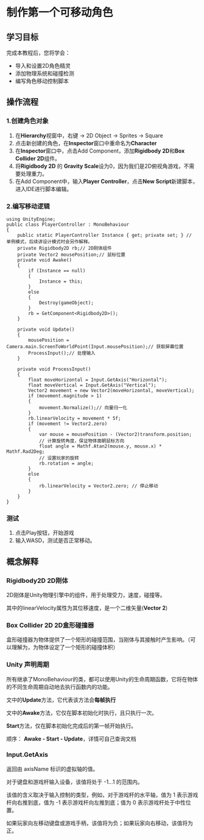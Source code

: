 # 制作第一个可移动角色

## 学习目标
完成本教程后，您将学会：

- 导入和设置2D角色精灵
- 添加物理系统和碰撞检测
- 编写角色移动控制脚本

## 操作流程

### 1.创建角色对象

1. 在**Hierarchy**视窗中，右键 $\rightarrow$ 2D Object $\rightarrow$ Sprites $\rightarrow$ Square
2. 点击新创建的角色，在**Inspector**窗口中重命名为**Character**
3. 在**Inspector**窗口中，点击Add Component，添加**Rigidbody 2D**和**Box Collider 2D**组件。
4. 将**Rigidbody 2D** 的 **Gravity Scale**设为0，因为我们是2D俯视角游戏，不需要处理重力。
4. 在Add Component中，输入**Player Controller**，点击**New Script**新建脚本，进入IDE进行脚本编辑。

### 2.编写移动逻辑

```
using UnityEngine;
public class PlayerController : MonoBehaviour
{
    public static PlayerController Instance { get; private set; } // 单例模式，后续讲设计模式时会另作解释。
    private Rigidbody2D rb;// 2D刚体组件
    private Vector2 mousePosition;// 鼠标位置
    private void Awake()
    {
        if (Instance == null)
        {
            Instance = this;
        }
        else
        {
            Destroy(gameObject);
        }
        rb = GetComponent<Rigidbody2D>();
    }

    private void Update()
    {
        mousePosition = Camera.main.ScreenToWorldPoint(Input.mousePosition);// 获取屏幕位置
        ProcessInput();// 处理输入
    }

    private void ProcessInput()
    {
        float moveHorizontal = Input.GetAxis("Horizontal");
        float moveVertical = Input.GetAxis("Vertical");
        Vector2 movement = new Vector2(moveHorizontal, moveVertical);
        if (movement.magnitude > 1)
        {
            movement.Normalize();// 向量归一化
        }
        rb.linearVelocity = movement * 5f;
        if (movement != Vector2.zero)
        {
            var mouse = mousePosition - (Vector2)transform.position;
            // 计算旋转角度，保证物体面朝鼠标方向
            float angle = Mathf.Atan2(mouse.y, mouse.x) * Mathf.Rad2Deg;
            // 设置玩家的旋转
            rb.rotation = angle;
        }
        else
        {
            rb.linearVelocity = Vector2.zero; // 停止移动
        }
    }
}
```

### 测试
1. 点击Play按钮，开始游戏
2. 输入WASD，测试是否正常移动。

## 概念解释

### Rigidbody2D 2D刚体
2D刚体是Unity物理引擎中的组件，用于处理受力，速度，碰撞等。

其中的linearVelocity属性为其位移速度，是一个二维矢量(**Vector 2**)

### Box Collider 2D 2D盒形碰撞器
盒形碰撞器为物体提供了一个矩形的碰撞范围，当刚体与其接触时产生影响。（可以理解为，为物体设定了一个矩形的碰撞体积）

### Unity 声明周期
所有继承了MonoBehaviour的类，都可以使用Unity的生命周期函数，它将在物体的不同生命周期自动地去执行函数内的功能。

文中的**Update**方法，它代表该方法会**每帧执行**

文中的**Awake**方法，它仅在脚本初始化时执行，且只执行一次。

**Start**方法，仅在脚本初始化完成后的第一帧开始执行。

顺序： **Awake - Start - Update**，详情可自己查询文档

### Input.GetAxis
返回由 axisName 标识的虚拟轴的值。

对于键盘和游戏杆输入设备，该值将处于 -1...1 的范围内。

该值的含义取决于输入控制的类型，例如，对于游戏杆的水平轴，值为 1 表示游戏杆向右推到底，值为 -1 表示游戏杆向左推到底；值为 0 表示游戏杆处于中性位置。

如果玩家向左移动键盘或游戏手柄，该值将为负；如果玩家向右移动，该值将为正。